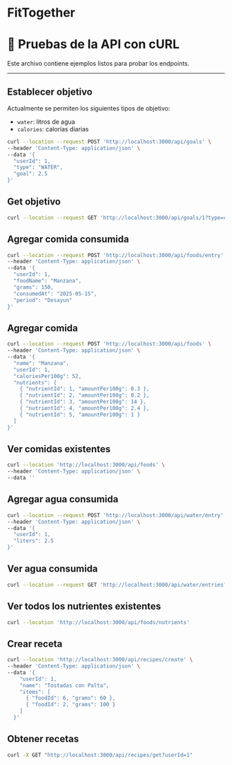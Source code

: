 # FitTogether

# 📌 Pruebas de la API con cURL

Este archivo contiene ejemplos listos para probar los endpoints.

---

## Establecer objetivo

Actualmente se permiten los siguientes tipos de objetivo:

- `water`: litros de agua 
- `calories`: calorías diarias

```bash
curl --location --request POST 'http://localhost:3000/api/goals' \
--header 'Content-Type: application/json' \
--data '{
  "userId": 1,
  "type": "WATER",
  "goal": 2.5
}'
```

## Get objetivo
```bash
curl --location --request GET 'http://localhost:3000/api/goals/1?type=calories'
```

## Agregar comida consumida
```bash
curl --location --request POST 'http://localhost:3000/api/foods/entry' \
--header 'Content-Type: application/json' \
--data '{
  "userId": 1,
  "foodName": "Manzana",
  "grams": 150,
  "consumedAt": "2025-05-15",
  "period": "Desayun"
}'
```

## Agregar comida
```bash
curl --location --request POST 'http://localhost:3000/api/foods' \
--header 'Content-Type: application/json' \
--data '{
  "name": "Manzana",
  "userId": 1,
  "caloriesPer100g": 52,
  "nutrients": [
    { "nutrientId": 1, "amountPer100g": 0.3 },
    { "nutrientId": 2, "amountPer100g": 0.2 },
    { "nutrientId": 3, "amountPer100g": 14 },
    { "nutrientId": 4, "amountPer100g": 2.4 },
    { "nutrientId": 5, "amountPer100g": 1 }
  ]
}'
```

## Ver comidas existentes
```bash
curl --location 'http://localhost:3000/api/foods' \
--header 'Content-Type: application/json' \
--data ''
```

## Agregar agua consumida
```bash
curl --location --request POST 'http://localhost:3000/api/water/entry' \
--header 'Content-Type: application/json' \
--data '{
  "userId": 1,
  "liters": 2.5
}'
```

## Ver agua consumida
```bash
curl --location --request GET 'http://localhost:3000/api/water/entries?userId=1&from=2025-05-01&to=2025-05-15'
```

## Ver todos los nutrientes existentes
```bash
curl --location 'http://localhost:3000/api/foods/nutrients'
```

## Crear receta
```bash
curl --location 'http://localhost:3000/api/recipes/create' \
--header 'Content-Type: application/json' \
--data '{
    "userId": 1,
    "name": "Tostadas con Palta",
    "items": [
      { "foodId": 6, "grams": 60 },
      { "foodId": 2, "grams": 100 }
    ]
  }'
```

## Obtener recetas
```bash
curl -X GET "http://localhost:3000/api/recipes/get?userId=1"
```